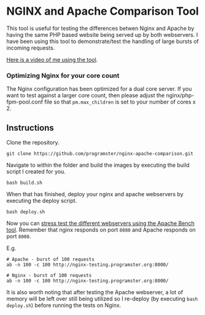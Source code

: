 # NGINX and Apache Comparison Tool

This tool is useful for testing the differences betwen Nginx and Apache by having the same PHP based website being served up by both webservers. I have been using this tool to demonstrate/test the handling of large bursts of incoming requests.

[Here is a video of me using the tool](https://www.youtube.com/watch?v=EltwnhZw48E).

### Optimizing Nginx for your core count
The Nginx configuration has been optimized for a dual core server. If you want to test against a larger core count, then please adjust the nginx/php-fpm-pool.conf file so that `pm.max_children` is set to your number of cores x 2.

## Instructions
Clone the repository.
```
git clone https://github.com/programster/nginx-apache-comparison.git
```

Navigate to within the folder and build the images by executing the build script I created for you.
```
bash build.sh
```

When that has finished, deploy your nginx and apache webservers by executing the deploy script.
```
bash deploy.sh
```

Now you can [stress test the different webservers using the Apache Bench tool](http://blog.programster.org/stress-testing-apache-server). Remember that nginx responds on port `8080` and Apache responds on port `8000`.

E.g.

```
# Apache - burst of 100 requests
ab -n 100 -c 100 http://nginx-testing.programster.org:8000/

# Nginx - burst of 100 requests
ab -n 100 -c 100 http://nginx-testing.programster.org:8000/
```

It is also worth noting that after testing the Apache webserver, a lot of memory will be left over still being utilized so I re-deploy (by executing `bash deploy.sh`) before running the tests on Nginx.
